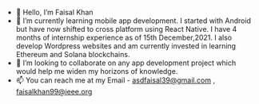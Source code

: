 - 👋 Hello, I’m Faisal Khan
- 🌱 I’m currently learning mobile app development. I started with Android but have now shifted to cross platform using React Native. I have 4 months of internship experience as of 15th December,2021. I also develop Wordpress websites and am currently invested in learning Ethereum and Solana blockchains.
- 💞️ I’m looking to collaborate on any app development project which would help me widen my horizons of knowledge.
- 📫 You can reach me at my Email -  asdfaisal39@gmail.com , faisalkhan99@ieee.org

<!---
faisalKhan-99/faisalKhan-99 is a ✨ special ✨ repository because its `README.md` (this file) appears on your GitHub profile.
You can click the Preview link to take a look at your changes.
--->
